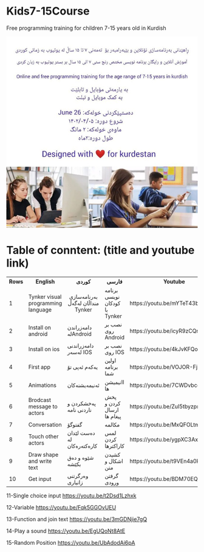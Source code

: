 # Kids7-15Course
Free programming training for children 7-15 years old in Kurdish </br>

![Screenshot](509110bf-1e38-4955-b8b2-3b1440404ad1.jpg)
# Table of conntent: (title and youtube link)</br>


<table>
  <tr>
    <th>Rows</th>
    <th>English</th>
    <th>کوردی</th>
     <th>فارسی</th>
 <th>Youtube</th>
  </tr>
  <tr>
    <td>1</td>
    <td>Tynker visual programming language </td>
    <td style="text-align:center">بەرنامەسازی منداڵان لەگەڵ Tynker </td>
        <td>برنامه نویسی کودکان با Tynker</td>
    <td>https://youtu.be/mYTeT43bNHg</td>
  </tr>
  <tr>
    <td>2</td>
    <td>Install on android</td>
    <td>دامەزراندن لەAndroid </td>
     <td>نصب بر روی Android</td>
     <td>https://youtu.be/icyR9zCQrgo</td>
  </tr>

  <tr>
    <td>3</td>
    <td>Install on ios</td>
    <td>دامەزراندنی لەسەر IOS </td>
     <td>نصب بر روی IOS</td>
     <td>https://youtu.be/4kJvKFQog4g</td>
  </tr>

<tr>
    <td>4</td>
    <td>First app</td>
    <td>یەکەم ئەپی تۆ </td>
     <td>اولین برنامه شما</td>
     <td>https://youtu.be/VOJOR-FjxT4</td>
  </tr>


  <tr>
    <td>5</td>
    <td>Animations</td>
    <td>ئەنیمەیشنەکان</td>
     <td>اانیمیشن ها </td>
     <td>https://youtu.be/7CWDvbcoRiU</td>
  </tr>
  
  <tr>
    <td>6</td>
    <td>Brodcast message to actors</td>
    <td>پەخشکردن و ناردنی نامە </td>
     <td>پخش کردن و ارسال پیغام ها </td>
     <td>https://youtu.be/ZuI5tbyzpmM</td>
  </tr>


  <tr>
    <td>7</td>
    <td>Conversation</td>
    <td>گفتوگۆ</td>
     <td>مکالمه</td>
     <td>https://youtu.be/MxQFOLtmCDU</td>
  </tr>

<tr>
    <td>8</td>
    <td>Touch other actors</td>
    <td>دەست لێدان لە کارەکتەرەکان </td>
     <td>لمس کردن کاراکترها </td>
     <td>https://youtu.be/ygpXC3AxJxA</td>
  </tr>

<tr>
    <td>9</td>
    <td>Draw shape and write text</td>
    <td>شێوە و دەق بکێشە </td>
     <td>کشیدن اشکال و متن</td>
     <td>https://youtu.be/t9VEn4a0K4M/td>
  </tr>

 <tr>
    <td>10</td>
    <td>Get input</td>
    <td>وەرگرتنی زانیاری </td>
     <td>گرفتن ورودی </td>
     <td>https://youtu.be/BDM70EQdw-U</td>
  </tr>
 

</table>





11-Single choice input
https://youtu.be/t2Dsd1Lzhxk

12-Variable
https://youtu.be/Fqk5GGOvUEU

13-Function and join text
https://youtu.be/3mGDNjie7gQ


14-Play a sound
https://youtu.be/EgUQoNt8AtE

15-Random Position
https://youtu.be/UbAdodAi6pA


